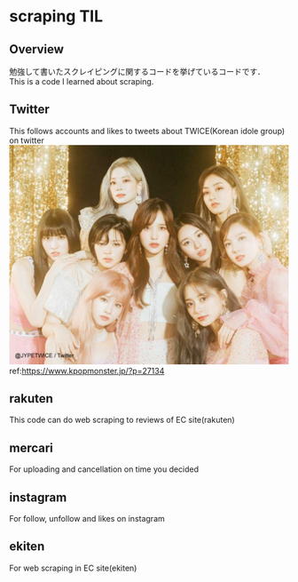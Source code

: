 # scraping TIL
## Overview
勉強して書いたスクレイピングに関するコードを挙げているコードです．  
This is a code I learned about scraping.  

## Twitter  
This follows accounts and likes to tweets about TWICE(Korean idole group) on twitter   
![TWICE](path/to/twfs1.jpg)  
ref:https://www.kpopmonster.jp/?p=27134

## rakuten
This code can do web scraping to reviews of EC site(rakuten)

## mercari
For uploading and cancellation on time you decided 

## instagram
For follow, unfollow and likes on instagram

## ekiten
For web scraping in EC site(ekiten)
